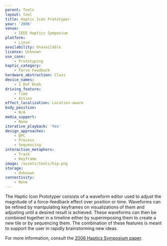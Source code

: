 ```yaml
---
parent: Tools
layout: tool
title: Haptic Icon Prototyper
year: '2006'
venue:
    - IEEE Haptics Symposium
platform:
    - Linux
availability: Unavailable
license: Unknown
use_case:
    - Prototyping
haptic_category:
    - Force Feedback
hardware_abstraction: Class
device_names:
    - 1 DoF Knob
driving_feature:
    - Time
    - Action
effect_localization: Location-aware
body_position:
    - N/A
media_support:
    - None
iterative_playback: 'Yes'
design_approaches:
    - DPC
    - Process
    - Sequencing
interaction_metaphors:
    - Track
    - Keyframe
image: /assets/tools/hip.png
storage:
    - Unknown
connectivity:
    - None
---
```

The Haptic Icon Prototyper consists of a waveform editor used to adjust the magnitude of a force-feedback effect over position or time.
Waveforms can be refined by manipulating keyframes on visualizations of them and adjusting until a desired result is achieved.
These waveforms can then be combined together in a timeline either by superimposing them to create a new tile or by sequencing them.
The combination of these features is meant to support the user in rapidly brainstorming new ideas.

For more information, consult the [2006 Haptics Symposium paper](https://doi.org/10.1109/HAPTIC.2006.1627084).
